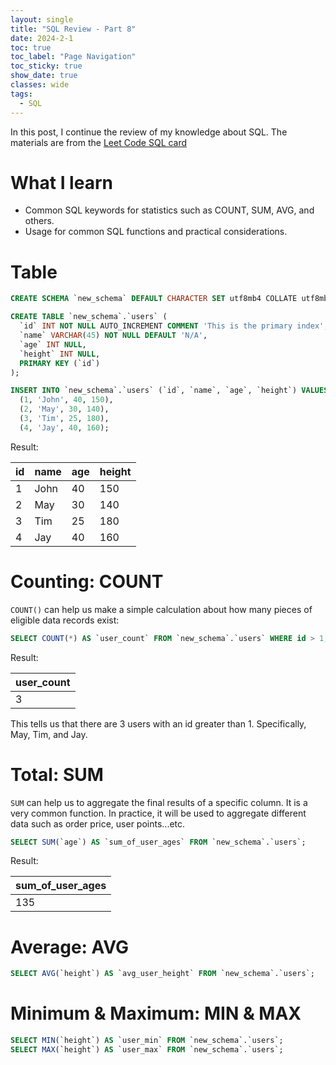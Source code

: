 ```yaml
---
layout: single
title: "SQL Review - Part 8"
date: 2024-2-1
toc: true
toc_label: "Page Navigation"
toc_sticky: true
show_date: true
classes: wide
tags:
  - SQL
---
```


In this post, I continue the review of my knowledge about SQL. The materials are from the [Leet Code SQL card](https://leetcode.com/explore/learn/card/sql-language/)

# What I learn

- Common SQL keywords for statistics such as COUNT, SUM, AVG, and others.
- Usage for common SQL functions and practical considerations.

# Table

```sql
CREATE SCHEMA `new_schema` DEFAULT CHARACTER SET utf8mb4 COLLATE utf8mb4_unicode_ci;

CREATE TABLE `new_schema`.`users` (
  `id` INT NOT NULL AUTO_INCREMENT COMMENT 'This is the primary index',
  `name` VARCHAR(45) NOT NULL DEFAULT 'N/A',
  `age` INT NULL,
  `height` INT NULL,
  PRIMARY KEY (`id`)
);

INSERT INTO `new_schema`.`users` (`id`, `name`, `age`, `height`) VALUES
  (1, 'John', 40, 150),
  (2, 'May', 30, 140),
  (3, 'Tim', 25, 180),
  (4, 'Jay', 40, 160);

```

Result:

| id  | name | age | height |
| --- | ---- | --- | ------ |
| 1   | John | 40  | 150    |
| 2   | May  | 30  | 140    |
| 3   | Tim  | 25  | 180    |
| 4   | Jay  | 40  | 160    |

# Counting: COUNT

`COUNT()` can help us make a simple calculation about how many pieces of eligible data records exist:

```sql
SELECT COUNT(*) AS `user_count` FROM `new_schema`.`users` WHERE id > 1;
```

Result:

| user_count |
| ---------- |
| 3          |

This tells us that there are 3 users with an id greater than 1. Specifically, May, Tim, and Jay.

# Total: SUM

`SUM` can help us to aggregate the final results of a specific column. It is a very common function. In practice, it will be used to aggregate different data such as order price, user points...etc.

```sql
SELECT SUM(`age`) AS `sum_of_user_ages` FROM `new_schema`.`users`;
```

Result:

| sum_of_user_ages |
| ---------------- |
| 135              |

# Average: AVG

```sql
SELECT AVG(`height`) AS `avg_user_height` FROM `new_schema`.`users`;
```

# Minimum & Maximum: MIN & MAX

```sql
SELECT MIN(`height`) AS `user_min` FROM `new_schema`.`users`;
SELECT MAX(`height`) AS `user_max` FROM `new_schema`.`users`;
```

